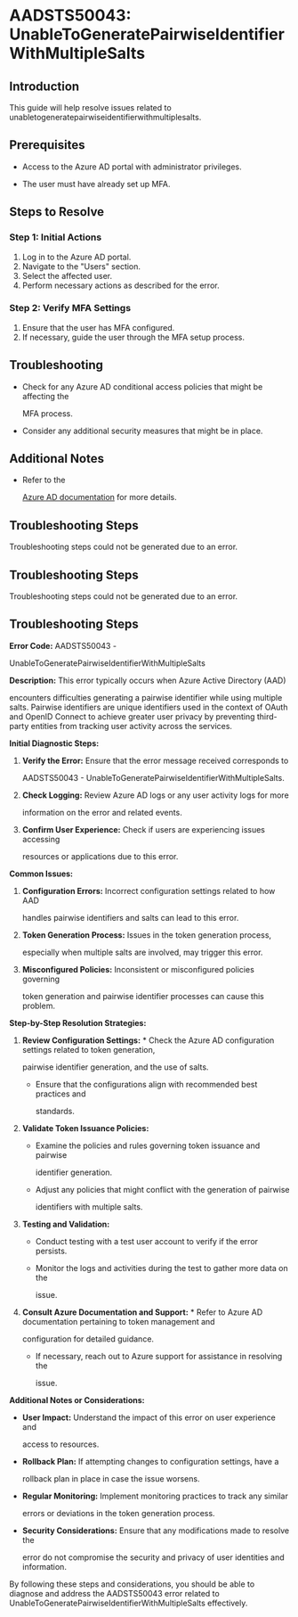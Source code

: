 
# AADSTS50043: UnableToGeneratePairwiseIdentifierWithMultipleSalts


## Introduction

This guide will help resolve issues related to
unabletogeneratepairwiseidentifierwithmultiplesalts.


## Prerequisites


* Access to the Azure AD portal with administrator privileges.

* The user must have already set up MFA.


## Steps to Resolve


### Step 1: Initial Actions

1. Log in to the Azure AD portal.
2. Navigate to the "Users" section.
3. Select the affected user.
4. Perform necessary actions as described for the error.


### Step 2: Verify MFA Settings

1. Ensure that the user has MFA configured.
2. If necessary, guide the user through the MFA setup process.


## Troubleshooting


* Check for any Azure AD conditional access policies that might be affecting the

  MFA process.

* Consider any additional security measures that might be in place.


## Additional Notes


* Refer to the

  [Azure AD 
documentation](https://learn.microsoft.com/en-us/azure/active-directory/)
  for more details.


## Troubleshooting Steps

Troubleshooting steps could not be generated due to an error.


## Troubleshooting Steps

Troubleshooting steps could not be generated due to an error.


## Troubleshooting Steps

**Error Code:** AADSTS50043 -

UnableToGeneratePairwiseIdentifierWithMultipleSalts

**Description:** This error typically occurs when Azure Active Directory (AAD)

encounters difficulties generating a pairwise identifier while using multiple
salts. Pairwise identifiers are unique identifiers used in the context of OAuth
and OpenID Connect to achieve greater user privacy by preventing third-party
entities from tracking user activity across the services.

**Initial Diagnostic Steps:** 

1. **Verify the Error:** Ensure that the error message received corresponds to

   AADSTS50043 - UnableToGeneratePairwiseIdentifierWithMultipleSalts.

2. **Check Logging:** Review Azure AD logs or any user activity logs for more

   information on the error and related events.
3. **Confirm User Experience:** Check if users are experiencing issues accessing

   resources or applications due to this error.

**Common Issues:** 

1. **Configuration Errors:** Incorrect configuration settings related to how AAD

   handles pairwise identifiers and salts can lead to this error.
2. **Token Generation Process:** Issues in the token generation process,

   especially when multiple salts are involved, may trigger this error.
3. **Misconfigured Policies:** Inconsistent or misconfigured policies governing

   token generation and pairwise identifier processes can cause this problem.

**Step-by-Step Resolution Strategies:** 

1. **Review Configuration Settings:**    * Check the Azure AD configuration 
settings related to token generation,

     pairwise identifier generation, and the use of salts.
   * Ensure that the configurations align with recommended best practices and

     standards.

2. **Validate Token Issuance Policies:** 

   * Examine the policies and rules governing token issuance and pairwise

     identifier generation.
   * Adjust any policies that might conflict with the generation of pairwise

     identifiers with multiple salts.

3. **Testing and Validation:** 

   * Conduct testing with a test user account to verify if the error persists.

   * Monitor the logs and activities during the test to gather more data on the

     issue.

4. **Consult Azure Documentation and Support:**    * Refer to Azure AD 
documentation pertaining to token management and

     configuration for detailed guidance.
   * If necessary, reach out to Azure support for assistance in resolving the

     issue.

**Additional Notes or Considerations:**


* **User Impact:** Understand the impact of this error on user experience and

  access to resources.

* **Rollback Plan:** If attempting changes to configuration settings, have a

  rollback plan in place in case the issue worsens.

* **Regular Monitoring:** Implement monitoring practices to track any similar

  errors or deviations in the token generation process.

* **Security Considerations:** Ensure that any modifications made to resolve the

  error do not compromise the security and privacy of user identities and
  information.

By following these steps and considerations, you should be able to diagnose and
address the AADSTS50043 error related to
UnableToGeneratePairwiseIdentifierWithMultipleSalts effectively.